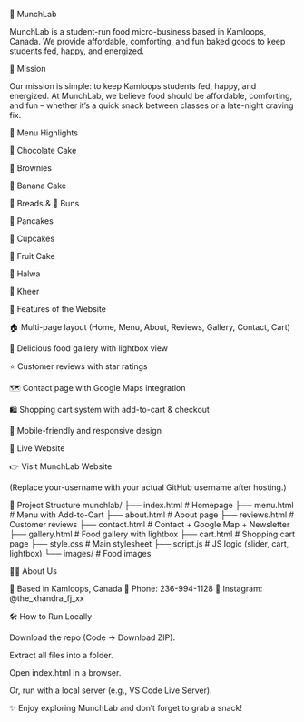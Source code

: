 🍰 MunchLab

MunchLab is a student-run food micro-business based in Kamloops, Canada.
We provide affordable, comforting, and fun baked goods to keep students fed, happy, and energized.

🌟 Mission

Our mission is simple: to keep Kamloops students fed, happy, and energized. At MunchLab, we believe food should be affordable, comforting, and fun – whether it’s a quick snack between classes or a late-night craving fix.

🥐 Menu Highlights

🍫 Chocolate Cake

🍪 Brownies

🍌 Banana Cake

🍞 Breads & 🥯 Buns

🥞 Pancakes

🧁 Cupcakes

🍓 Fruit Cake

🍮 Halwa

🥛 Kheer

🛒 Features of the Website

🏠 Multi-page layout (Home, Menu, About, Reviews, Gallery, Contact, Cart)

📸 Delicious food gallery with lightbox view

⭐ Customer reviews with star ratings

🗺️ Contact page with Google Maps integration

🛍️ Shopping cart system with add-to-cart & checkout

📱 Mobile-friendly and responsive design

🚀 Live Website

👉 Visit MunchLab Website

(Replace your-username with your actual GitHub username after hosting.)

📂 Project Structure
munchlab/
├── index.html        # Homepage
├── menu.html         # Menu with Add-to-Cart
├── about.html        # About page
├── reviews.html      # Customer reviews
├── contact.html      # Contact + Google Map + Newsletter
├── gallery.html      # Food gallery with lightbox
├── cart.html         # Shopping cart page
├── style.css         # Main stylesheet
├── script.js         # JS logic (slider, cart, lightbox)
└── images/           # Food images

👩‍🍳 About Us

📍 Based in Kamloops, Canada
📱 Phone: 236-994-1128
📸 Instagram: @the_xhandra_fj_xx

🛠️ How to Run Locally

Download the repo (Code → Download ZIP).

Extract all files into a folder.

Open index.html in a browser.

Or, run with a local server (e.g., VS Code Live Server).

✨ Enjoy exploring MunchLab and don’t forget to grab a snack!
